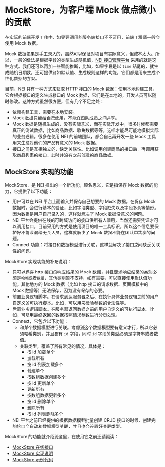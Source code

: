# MockStore，为客户端 Mock 做点微小的贡献

在实际的前端开发工作中，如果要调用的服务端接口还不可用，前端工程师一般会使用 Mock 数据。

Mock 数据如果是手工录入的，虽然可以保证对项目有实际意义，但成本太大。所以，一般的做法是根据字段的类型生成随机值，[NEI 接口管理平台](https://nei.netease.com) 采用的就是这种方式。我们还可以再加一些智能推断，比如，如果字段是以 `time` 结尾的，就生成随机日期数，还可提供诸如默认值、生成规则这样的功能，它们都是用来生成个性化数据的方案。

目前，NEI 只有一种方式来获取 HTTP 接口的 Mock 数据：使用[本地构建工具](https://github.com/NEYouFan/nei-toolkit)，它会根据接口的定义生成接口的 Mock 数据，它们是在本地的，开发人员可以随时修改。这种方式虽然很方便，但有几个不足之处：
- 依赖构建工具，需要在本地安装。
- Mock 数据只能给自己使用，不能在团队成员之间共享。
- Mock 数据是随机生成的，没有实际意义，而在实际开发中，很多时候都需要真正的测试数据，比如商品数据、歌曲数据等等，这样才能尽可能地模拟实际的业务逻辑。很多在使用 NEI 的前端团队，都会自己再开发一些 Mock 工具用来生成对他们的产品有意义的 Mock 数据。
- 接口之间是互相独立的，缺乏关联性。比如调用创建商品的接口后，再调用获取商品列表的接口，此时并没有之前创建的商品数据。

## MockStore 实现的功能

MockStore，是 NEI 推出的一个新功能，顾名思义，它是指保存 Mock 数据的能力，它提供了以下功能：

- 用户可以在 NEI 平台上面输入并保存自己想要的 Mock 数据。在保存 Mock 数据时，会进行基本的验证，比如字段类型、字段缺失以及字段多余等情形。因为数据是用户自己录入的，这样就解决了 Mock 数据没意义的问题。
- NEI 平台会提供在线的可跨域访问的接口供所有人调用，当然还需要凭证才可以调用接口，目前采用的方式是使用项目的唯一工具标识，所以这个信息要保护好不能泄漏给无关人员。这样就解决了 Mock 数据不能在团队中共享的问题。
- Connect 功能：将接口和数据模型进行关联，这样就解决了接口之间缺乏关联性的问题。

MockStore 实现功能的补充说明：

- 只可以保存 http 接口的响应结果的 Mock 数据，并且要求响应结果的类别必须是`哈希`或者`数组`，其他类别暂不支持，如有需要，可以直接使用默认值功能。其他地方的 Mock 数据（比如 http 接口的请求数据、页面模板中的 Mock 数据等）无法保存，因为没有保存的必要。
- 前置业务逻辑脚本。在请求到达服务器之后、在执行具体业务逻辑之前的用户自定义的可执行脚本。比如，可以用来检验参数的合法性等。
- 后置业务逻辑脚本。在服务器返回数据之前的用户自定义的可执行脚本。比如，可以用最终返回的数据按照请求参数进行分页处理。
- Connect，它包含以下功能：
  - 和某个数据模型进行关联。考虑到这个数据模型要有意义才行，所以它必须哈希类别，并且要有 `id` 字段，同时 `id` 字段的类型必须是字符串或者数值。
  - 关联类型，覆盖了所有常见的情况，具体是：
    - 按 id 加载单个
    - 加载所有
    - 按 id 列表加载多个
    - 创建单个
    - 按数组数据创建多个
    - 按 id 更新单个
    - 更新所有
    - 按数组数据更新多个
    - 按 id 删除单个
    - 删除所有
    - 按 id 列表删除多个
- NEI 平台之前已经提供的根据数据模型批量创建 CRUD 接口的时候，创建完的接口会自动和数据模型关联，并且也会设置好关联类型。

MockStore 的功能就介绍到这里，在使用它之前还请阅读：
  - [MockStore 在线接口](./mockstore在线接口.md)
  - [MockStore 实现说明](./mockstore实现说明.md)
  - [MockStore 示例代码](./mockstore示例代码.md)